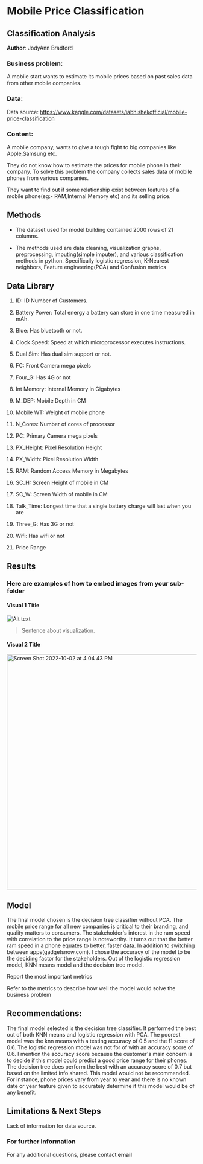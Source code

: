# Mobile Price Classification 

## Classification Analysis

**Author**: JodyAnn Bradford 

### Business problem:

A mobile start wants to estimate its mobile prices based on past sales data from other mobile companies. 

### Data:

Data source: https://www.kaggle.com/datasets/iabhishekofficial/mobile-price-classification

### Content:

A mobile company, wants to give a tough fight to big companies like Apple,Samsung etc.

They do not know how to estimate the prices for mobile phone in their company. To solve this problem the company collects sales data of mobile phones from various companies.

They want to find out if some relationship exist between features of a mobile phone(eg:- RAM,Internal Memory etc) and its selling price.

## Methods

- The dataset used for model building contained 2000 rows of 21 columns. 

- The methods used are data cleaning, visualization graphs, preprocessing, imputing(simple imputer), and various classification methods in python. Specifically logistic regression, K-Nearest neighbors, Feature engineering(PCA) and Confusion metrics


## Data Library 

1. ID: ID Number of Customers.

2. Battery Power: Total energy a battery can store in one time measured in mAh.

3. Blue: Has bluetooth or not.

4. Clock Speed: Speed at which microprocessor executes instructions.

5. Dual Sim: Has dual sim support or not.

6. FC: Front Camera mega pixels

7. Four_G: Has 4G or not

8. Int Memory: Internal Memory in Gigabytes

9. M_DEP: Mobile Depth in CM

10. Mobile WT: Weight of mobile phone

11. N_Cores: Number of cores of processor

12. PC: Primary Camera mega pixels

13. PX_Height: Pixel Resolution Height

14. PX_Width: Pixel Resolution Width

15. RAM: Random Access Memory in Megabytes

16. SC_H: Screen Height of mobile in CM

17. SC_W: Screen Width of mobile in CM

18. Talk_Time: Longest time that a single battery charge will last when you are

19. Three_G: Has 3G or not

20. Wifi: Has wifi or not

21. Price Range 

## Results

### Here are examples of how to embed images from your sub-folder


#### Visual 1 Title

![Alt text](https://user-images.githubusercontent.com/101212659/193474641-05597fa1-03ea-460e-922f-d67be8afef79.png)

> Sentence about visualization.

#### Visual 2 Title

<img width="623" alt="Screen Shot 2022-10-02 at 4 04 43 PM" src="https://user-images.githubusercontent.com/101212659/193474887-5c40bd9b-eaa7-45b5-acc9-c1907c153401.png">

## Model

The final model chosen is the decision tree classifier without PCA. The mobile price range for all new companies is critical to their branding, and quality matters to consumers. The stakeholder's interest in the ram speed with correlation to the price range is noteworthy. It turns out that the better ram speed in a phone equates to better, faster data. In addition to switching between apps(gadgetsnow.com). I chose the accuracy of the model to be the deciding factor for the stakeholders. Out of the logistic regression model, KNN means model and the decision tree model. 

Report the most important metrics

Refer to the metrics to describe how well the model would solve the business problem

## Recommendations:

The final model selected is the decision tree classifier. It performed the best out of both KNN means and logistic regression with PCA. The poorest model was the knn means with a testing accuracy of 0.5 and the f1 score of 0.6.  The logistic regression model was not for of with an accuracy score of 0.6. I mention the accuracy score because the customer's main concern is to decide if this model could predict a good price range for their phones.  The decision tree does perform the best with an accuracy score of 0.7 but based on the limited info shared. This model would not be recommended. For instance, phone prices vary from year to year and there is no known date or year feature given to accurately determine if this model would be of any benefit. 

## Limitations & Next Steps

Lack of information for data source. 

### For further information


For any additional questions, please contact **email**
